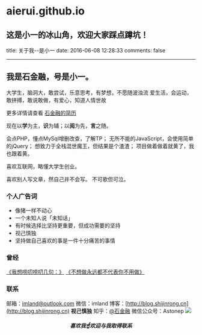 # aierui.github.io
这是小一的冰山角，欢迎大家踩点蹲坑！
---
title: 关于我--是小一
date: 2016-06-08 12:28:33
comments: false

---

## 我是石金融，号是小一。

大学生，脑洞大，敢尝试，乐意思考，有梦想，不愿随波浊流
爱生活，会运动，敢拼搏，敢说敢做，有爱心，知道人情世故

更多详情请查看
[石金融的简历](http://aierui.deercv.com/?preview=1)

现在以**学**为主，**识**为辅；以**阅**为先，**言**之随。

会点PHP，懂点MySql增删改查，了解TP；
无所不能的JavaScript，会使用简单的jQuery；
想致力于全栈混世魔王，但结果是个渣渣；
项目做着做着就黄了，我也跟着黄。

喜欢互联网，略懂大学生创业。

喜欢别人写文章，然自己并不会写。
不可歌但可泣。



### 个人广告词

- 像猪一样不动心
- 一个未知人说「未知话」
- 有时候选择比坚持更重要，但成功需要的坚持
- 视己慎独
- 坚持做自己喜欢的事是一件十分痛苦的事情

### 曾经
 [《我想唠叨唠叨几句：》](http://mp.weixin.qq.com/s?__biz=MzI1MDA0MDU1Nw==&mid=208872417&idx=1&sn=787f636ec45690cf4506fe130be43c58#rd)
[《不想做永远都不代表你不用做》](http://mp.weixin.qq.com/s?__biz=MzI1MDA0MDU1Nw==&mid=400257374&idx=1&sn=d04cf303b17b219bfab8e73efad873a1#rd)


### 联系
邮箱：<imland@outlook.com>
微信：imland
博客：[http://blog.shijinrong.cn](http://blog.shijinrong.cn)  **视己慎独**
知乎：[@石金融](https://www.zhihu.com/people/imland) 
微信公众号：Astonep
![](http://7xpqdb.com1.z0.glb.clouddn.com/astonepshijishendu.jpg)

<h5 align = "center">喜欢我☝欢迎与我取得联系</h5>










